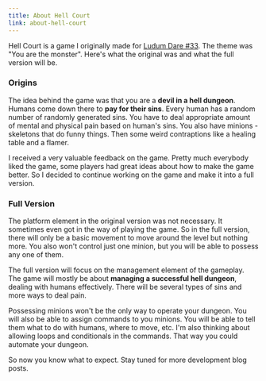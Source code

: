 ```yaml
---
title: About Hell Court
link: about-hell-court
---
```


Hell Court is a game I originally made for [Ludum Dare #33](http://ludumdare.com/compo/ludum-dare-33/?action=preview&uid=33094). The theme was "You are the monster". Here's what the original was and what the full version will be.

### Origins

The idea behind the game was that you are a **devil in a hell dungeon**. Humans come down there to **pay for their sins**. Every human has a random number of randomly generated sins. You have to deal appropriate amount of mental and physical pain based on human's sins. You also have minions - skeletons that do funny things. Then some weird contraptions like a healing table and a flamer.

I received a very valuable feedback on the game. Pretty much everybody liked the game, some players had great ideas about how to make the game better. So I decided to continue working on the game and make it into a full version.

### Full Version

The platform element in the original version was not necessary. It sometimes even got in the way of playing the game. So in the full version, there will only be a basic movement to move around the level but nothing more. You also won't control just one minion, but you will be able to possess any one of them.

The full version will focus on the management element of the gameplay. The game will mostly be about **managing a successful hell dungeon**, dealing with humans effectively. There will be several types of sins and more ways to deal pain.

Possessing minions won't be the only way to operate your dungeon. You will also be able to assign commands to you minions. You will be able to tell them what to do with humans, where to move, etc. I'm also thinking about allowing loops and conditionals in the commands. That way you could automate your dungeon.

So now you know what to expect. Stay tuned for more development blog posts.
